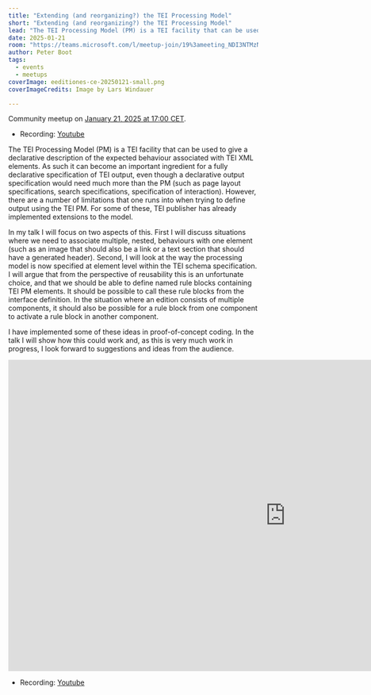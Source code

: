 ```yaml
---
title: "Extending (and reorganizing?) the TEI Processing Model"
short: "Extending (and reorganizing?) the TEI Processing Model"
lead: "The TEI Processing Model (PM) is a TEI facility that can be used to give a declarative description of the expected behaviour associated with TEI XML elements."
date: 2025-01-21
room: "https://teams.microsoft.com/l/meetup-join/19%3ameeting_NDI3NTMzNDEtODk4NC00NDExLWI0MWUtODk2ODhmOWM5ZDM1%40thread.v2/0?context=%7b%22Tid%22%3a%22bd21f2e9-9af5-42a1-8caf-eb264278467f%22%2c%22Oid%22%3a%227e4db3d1-dfdc-46a5-b4f2-aaea8a156edb%22%7d"
author: Peter Boot
tags:
  - events
  - meetups
coverImage: eeditiones-ce-20250121-small.png 
coverImageCredits: Image by Lars Windauer

---
```

Community meetup on [January 21, 2025 at 17:00 CET](https://www.timeanddate.com/worldclock/fixedtime.html?msg=e-editiones+community+meetup&iso=20250121T17&p1=1425&ah=1).

* Recording: [Youtube](https://www.youtube.com/watch?v=S71Ntbt2rs0)
 
The TEI Processing Model (PM) is a TEI facility that can be used to give a declarative description of the expected behaviour associated with TEI XML elements. As such it can become an important ingredient for a fully declarative specification of TEI output, even though a declarative output specification would need much more than the PM (such as page layout specifications, search specifications, specification of interaction). However, there are a number of limitations that one runs into when trying to define output using the TEI PM. For some of these, TEI publisher has already implemented extensions to the model.


In my talk I will focus on two aspects of this. First I will discuss situations where we need to associate multiple, nested, behaviours with one element (such as an image that should also be a link or a text section that should have a generated header). Second, I will look at the way the processing model is now specified at element level within the TEI schema specification. I will argue that from the perspective of reusability this is an unfortunate choice, and that we should be able to define named rule blocks containing TEI PM elements. It should be possible to call these rule blocks from the interface definition. In the situation where an edition consists of multiple components, it should also be possible for a rule block from one component to activate a rule block in another component.


I have implemented some of these ideas in proof-of-concept coding. In the talk I will show how this could work and, as this is very much work in progress, I look forward to suggestions and ideas from the audience.

<iframe width="1117" height="628" src="https://www.youtube.com/embed/S71Ntbt2rs0" title="Peter Boot: Extending (and reorganizing?) the TEI Processing Model" frameborder="0" allow="accelerometer; autoplay; clipboard-write; encrypted-media; gyroscope; picture-in-picture; web-share" referrerpolicy="strict-origin-when-cross-origin" allowfullscreen></iframe>

* Recording: [Youtube](https://www.youtube.com/watch?v=S71Ntbt2rs0)
